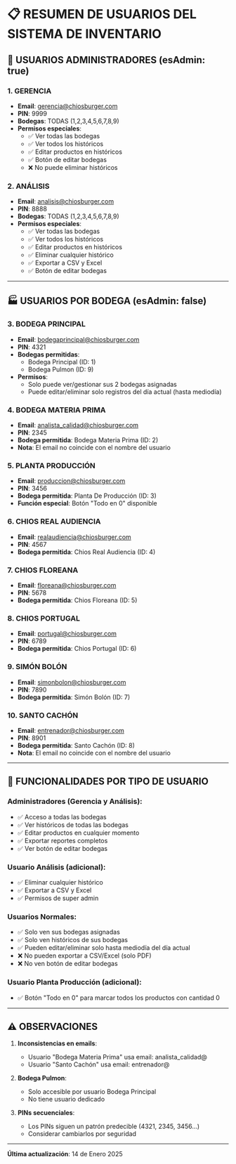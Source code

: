 # 📋 RESUMEN DE USUARIOS DEL SISTEMA DE INVENTARIO

## 👥 USUARIOS ADMINISTRADORES (esAdmin: true)

### 1. GERENCIA
- **Email**: gerencia@chiosburger.com
- **PIN**: 9999
- **Bodegas**: TODAS (1,2,3,4,5,6,7,8,9)
- **Permisos especiales**:
  - ✅ Ver todas las bodegas
  - ✅ Ver todos los históricos
  - ✅ Editar productos en históricos
  - ✅ Botón de editar bodegas
  - ❌ No puede eliminar históricos

### 2. ANÁLISIS
- **Email**: analisis@chiosburger.com
- **PIN**: 8888
- **Bodegas**: TODAS (1,2,3,4,5,6,7,8,9)
- **Permisos especiales**:
  - ✅ Ver todas las bodegas
  - ✅ Ver todos los históricos
  - ✅ Editar productos en históricos
  - ✅ Eliminar cualquier histórico
  - ✅ Exportar a CSV y Excel
  - ✅ Botón de editar bodegas

---

## 🏭 USUARIOS POR BODEGA (esAdmin: false)

### 3. BODEGA PRINCIPAL
- **Email**: bodegaprincipal@chiosburger.com
- **PIN**: 4321
- **Bodegas permitidas**: 
  - Bodega Principal (ID: 1)
  - Bodega Pulmon (ID: 9)
- **Permisos**:
  - Solo puede ver/gestionar sus 2 bodegas asignadas
  - Puede editar/eliminar solo registros del día actual (hasta mediodía)

### 4. BODEGA MATERIA PRIMA
- **Email**: analista_calidad@chiosburger.com
- **PIN**: 2345
- **Bodega permitida**: Bodega Materia Prima (ID: 2)
- **Nota**: El email no coincide con el nombre del usuario

### 5. PLANTA PRODUCCIÓN
- **Email**: produccion@chiosburger.com
- **PIN**: 3456
- **Bodega permitida**: Planta De Producción (ID: 3)
- **Función especial**: Botón "Todo en 0" disponible

### 6. CHIOS REAL AUDIENCIA
- **Email**: realaudiencia@chiosburger.com
- **PIN**: 4567
- **Bodega permitida**: Chios Real Audiencia (ID: 4)

### 7. CHIOS FLOREANA
- **Email**: floreana@chiosburger.com
- **PIN**: 5678
- **Bodega permitida**: Chios Floreana (ID: 5)

### 8. CHIOS PORTUGAL
- **Email**: portugal@chiosburger.com
- **PIN**: 6789
- **Bodega permitida**: Chios Portugal (ID: 6)

### 9. SIMÓN BOLÓN
- **Email**: simonbolon@chiosburger.com
- **PIN**: 7890
- **Bodega permitida**: Simón Bolón (ID: 7)

### 10. SANTO CACHÓN
- **Email**: entrenador@chiosburger.com
- **PIN**: 8901
- **Bodega permitida**: Santo Cachón (ID: 8)
- **Nota**: El email no coincide con el nombre del usuario

---

## 🔐 FUNCIONALIDADES POR TIPO DE USUARIO

### Administradores (Gerencia y Análisis):
- ✅ Acceso a todas las bodegas
- ✅ Ver históricos de todas las bodegas
- ✅ Editar productos en cualquier momento
- ✅ Exportar reportes completos
- ✅ Ver botón de editar bodegas

### Usuario Análisis (adicional):
- ✅ Eliminar cualquier histórico
- ✅ Exportar a CSV y Excel
- ✅ Permisos de super admin

### Usuarios Normales:
- ✅ Solo ven sus bodegas asignadas
- ✅ Solo ven históricos de sus bodegas
- ✅ Pueden editar/eliminar solo hasta mediodía del día actual
- ❌ No pueden exportar a CSV/Excel (solo PDF)
- ❌ No ven botón de editar bodegas

### Usuario Planta Producción (adicional):
- ✅ Botón "Todo en 0" para marcar todos los productos con cantidad 0

---

## ⚠️ OBSERVACIONES

1. **Inconsistencias en emails**:
   - Usuario "Bodega Materia Prima" usa email: analista_calidad@
   - Usuario "Santo Cachón" usa email: entrenador@

2. **Bodega Pulmon**:
   - Solo accesible por usuario Bodega Principal
   - No tiene usuario dedicado

3. **PINs secuenciales**:
   - Los PINs siguen un patrón predecible (4321, 2345, 3456...)
   - Considerar cambiarlos por seguridad

---

**Última actualización**: 14 de Enero 2025